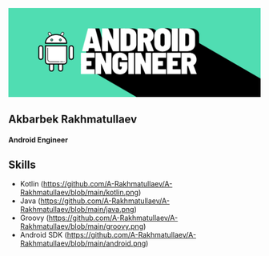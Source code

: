 ![I am Android Engineer](https://github.com/A-Rakhmatullaev/A-Rakhmatullaev/blob/main/friday.png)



## Akbarbek Rakhmatullaev
#### Android Engineer

## Skills
- Kotlin (https://github.com/A-Rakhmatullaev/A-Rakhmatullaev/blob/main/kotlin.png)
- Java (https://github.com/A-Rakhmatullaev/A-Rakhmatullaev/blob/main/java.png)
- Groovy (https://github.com/A-Rakhmatullaev/A-Rakhmatullaev/blob/main/groovy.png)
- Android SDK (https://github.com/A-Rakhmatullaev/A-Rakhmatullaev/blob/main/android.png)




